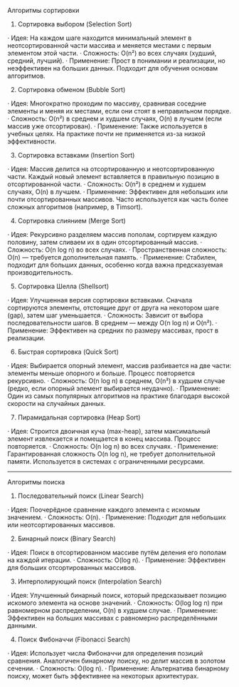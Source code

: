 Алгоритмы сортировки

1. Сортировка выбором (Selection Sort)

· Идея: На каждом шаге находится минимальный элемент в неотсортированной части массива и меняется местами с первым элементом этой части.
· Сложность: O(n²) во всех случаях (худший, средний, лучший).
· Применение: Прост в понимании и реализации, но неэффективен на больших данных. Подходит для обучения основам алгоритмов.

2. Сортировка обменом (Bubble Sort)

· Идея: Многократно проходим по массиву, сравнивая соседние элементы и меняя их местами, если они стоят в неправильном порядке.
· Сложность: O(n²) в среднем и худшем случаях, O(n) в лучшем (если массив уже отсортирован).
· Применение: Также используется в учебных целях. На практике почти не применяется из-за низкой эффективности.

3. Сортировка вставками (Insertion Sort)

· Идея: Массив делится на отсортированную и неотсортированную части. Каждый новый элемент вставляется в правильную позицию в отсортированной части.
· Сложность: O(n²) в среднем и худшем случаях, O(n) в лучшем.
· Применение: Эффективен для небольших или почти отсортированных массивов. Часто используется как часть более сложных алгоритмов (например, в Timsort).

4. Сортировка слиянием (Merge Sort)

· Идея: Рекурсивно разделяем массив пополам, сортируем каждую половину, затем сливаем их в один отсортированный массив.
· Сложность: O(n log n) во всех случаях.
· Пространственная сложность: O(n) — требуется дополнительная память.
· Применение: Стабилен, подходит для больших данных, особенно когда важна предсказуемая производительность.

5. Сортировка Шелла (Shellsort)

· Идея: Улучшенная версия сортировки вставками. Сначала сортируются элементы, отстоящие друг от друга на некотором шаге (gap), затем шаг уменьшается.
· Сложность: Зависит от выбора последовательности шагов. В среднем — между O(n log n) и O(n²).
· Применение: Эффективен на средних по размеру массивах, прост в реализации.

6. Быстрая сортировка (Quick Sort)

· Идея: Выбирается опорный элемент, массив разбивается на две части: элементы меньше опорного и больше. Процесс повторяется рекурсивно.
· Сложность: O(n log n) в среднем, O(n²) в худшем случае (редко, если опорный элемент выбирается неудачно).
· Применение: Один из самых популярных алгоритмов на практике благодаря высокой скорости на случайных данных.

7. Пирамидальная сортировка (Heap Sort)

· Идея: Строится двоичная куча (max-heap), затем максимальный элемент извлекается и помещается в конец массива. Процесс повторяется.
· Сложность: O(n log n) во всех случаях.
· Применение: Гарантированная сложность O(n log n), не требует дополнительной памяти. Используется в системах с ограниченными ресурсами.

---

Алгоритмы поиска

1. Последовательный поиск (Linear Search)

· Идея: Поочерёдное сравнение каждого элемента с искомым значением.
· Сложность: O(n).
· Применение: Подходит для небольших или неотсортированных массивов.

2. Бинарный поиск (Binary Search)

· Идея: Поиск в отсортированном массиве путём деления его пополам на каждой итерации.
· Сложность: O(log n).
· Применение: Эффективен для больших отсортированных массивов.

3. Интерполирующий поиск (Interpolation Search)

· Идея: Улучшенный бинарный поиск, который предсказывает позицию искомого элемента на основе значений.
· Сложность: O(log log n) при равномерном распределении, O(n) в худшем случае.
· Применение: Эффективен на больших массивах с равномерно распределёнными данными.

4. Поиск Фибоначчи (Fibonacci Search)

· Идея: Использует числа Фибоначчи для определения позиций сравнения. Аналогичен бинарному поиску, но делит массив в золотом сечении.
· Сложность: O(log n).
· Применение: Альтернатива бинарному поиску, может быть эффективнее на некоторых архитектурах.
